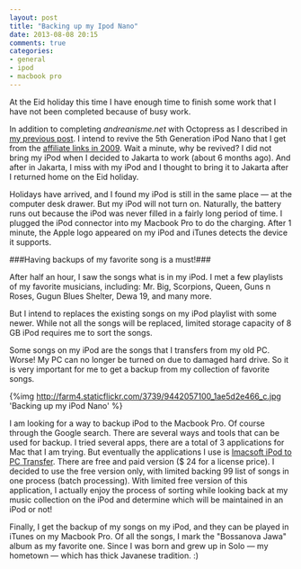 ```yaml
---
layout: post
title: "Backing up my Ipod Nano"
date: 2013-08-08 20:15
comments: true
categories: 
- general 
- ipod 
- macbook pro
---
```


At the Eid holiday this time I have enough time to finish some work that I have not been completed because of busy work.

In addition to completing *andreanisme.net* with Octopress as I described in [my previous post](http://andreanisme.net/log/olleh-dlrow/). I intend to revive the 5th Generation iPod Nano that I get from the [affiliate links in 2009](http://blog.andreanisme.com/archives/461). Wait a minute, why be revived? I did not bring my iPod when I decided to Jakarta to work (about 6 months ago). And after in Jakarta, I miss with my iPod and I thought to bring it to Jakarta after I returned home on the Eid holiday.

Holidays have arrived, and I found my iPod is still in the same place — at the computer desk drawer. But my iPod will not turn on. Naturally, the battery runs out because the iPod was never filled in a fairly long period of time. I plugged the iPod connector into my Macbook Pro to do the charging. After 1 minute, the Apple logo appeared on my iPod and iTunes detects the device it supports.

###Having backups of my favorite song is a must!###

After half an hour, I saw the songs what is in my iPod. I met a few playlists of my favorite musicians, including: Mr. Big, Scorpions, Queen, Guns n Roses, Gugun Blues Shelter, Dewa 19, and many more.

But I intend to replaces the existing songs on my iPod playlist with some newer. While not all the songs will be replaced, limited storage capacity of 8 GB iPod requires me to sort the songs.

Some songs on my iPod are the songs that I transfers from my old PC. Worse! My PC can no longer be turned on due to damaged hard drive. So it is very important for me to get a backup from my collection of favorite songs.

{%img http://farm4.staticflickr.com/3739/9442057100_1ae5d2e466_c.jpg 'Backing up my iPod Nano' %}

I am looking for a way to backup iPod to the Macbook Pro. Of course through the Google search. There are several ways and tools that can be used for backup. I tried several apps, there are a total of 3 applications for Mac that I am trying. But eventually the applications I use is [Imacsoft iPod to PC Transfer](http://www.imacsoft.com/ipod-to-pc-transfer.html). There are free and paid version ($ 24 for a license price). I decided to use the free version only, with limited backing 99 list of songs in one process (batch processing). With limited free version of this application, I actually enjoy the process of sorting while looking back at my music collection on the iPod and determine which will be maintained in an iPod or not!

Finally, I get the backup of my songs on my iPod, and they can be played in iTunes on my Macbook Pro. Of all the songs, I mark the "Bossanova Jawa" album as my favorite one. Since I was born and grew up in Solo — my hometown — which has thick Javanese tradition. :)

